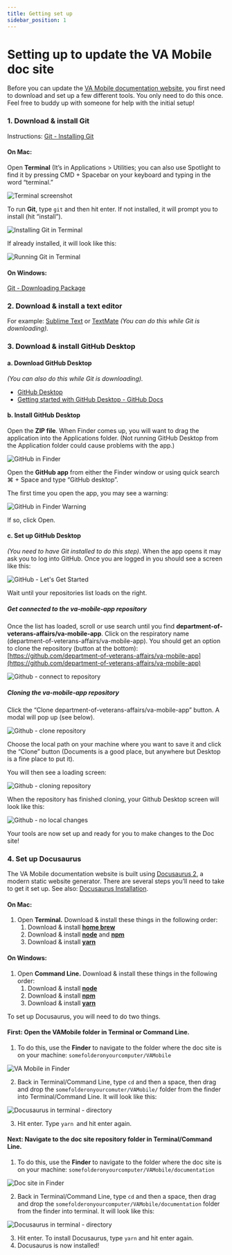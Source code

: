 ```yaml
---
title: Getting set up
sidebar_position: 1
---
```


# Setting up to update the VA Mobile doc site

Before you can update the [VA Mobile documentation website](https://department-of-veterans-affairs.github.io/va-mobile-app/), you first need to download and set up a few different tools. You only need to do this once. Feel free to buddy up with someone for help with the initial setup!



### 1. Download & install Git  
Instructions: [Git - Installing Git](https://git-scm.com/book/en/v2/Getting-Started-Installing-Git)

#### On Mac:  
Open **Terminal** (It’s in Applications > Utilities; you can also use Spotlight to find it by pressing CMD + Spacebar on your keyboard and typing in the word “terminal.”

![Terminal screenshot](../../../static/img/updating-docsite/terminal1.png "Terminal screenshot")

To run **Git**, type `git`  and then hit enter. If not installed, it will prompt you to install (hit “install”).

![Installing Git in Terminal](../../../static/img/updating-docsite/terminalgitinstall.png "Installing Git in Terminal")

If already installed, it will look like this:  

![Running Git in Terminal](../../../static/img/updating-docsite/terminalgitrun.png "Running Git in Terminal")


#### On Windows:  
[Git - Downloading Package](https://git-scm.com/download/win)




### 2. Download & install a text editor  
For example: [Sublime Text](https://www.sublimetext.com/) or [TextMate](https://macromates.com/)
_(You can do this while Git is downloading)._




### 3. Download & install GitHub Desktop  

#### a. Download GitHub Desktop  
_(You can also do this while Git is downloading)._

* [GitHub Desktop](https://desktop.github.com/)
* [Getting started with GitHub Desktop - GitHub Docs](https://docs.github.com/en/desktop/installing-and-configuring-github-desktop/overview/getting-started-with-github-desktop)


#### b. Install GitHub Desktop

Open the **ZIP file**. When Finder comes up, you will want to drag the application into the Applications folder. (Not running GitHub Desktop from the Application folder could cause problems with the app.)

![GitHub in Finder](../../../static/img/updating-docsite/GitHubinFinder.png "GitHub in Finder")

Open the **GitHub app** from either the Finder window or using quick search ⌘ + Space and type “GitHub desktop”. 


The first time you open the app, you may see a warning:

![GitHub in Finder Warning](../../../static/img/updating-docsite/GitHubinFinderWarning.png "GitHub in Finder Warning")
 
If so, click Open.


#### c. Set up GitHub Desktop

_(You need to have Git installed to do this step)_. When the app opens it may ask you to log into GitHub. Once you are logged in you should see a screen like this:


![GitHub - Let's Get Started](../../../static/img/updating-docsite/GitHubGetStarted.png "GitHub - Let's Get Started")

Wait until your repositories list loads on the right. 



##### Get connected to the va-mobile-app repository

Once the list has loaded, scroll or use search until you find **department-of-veterans-affairs/va-mobile-app**. Click on the respiratory name (department-of-veterans-affairs/va-mobile-app). You should get an option to clone the repository (button at the bottom): 
[https://github.com/department-of-veterans-affairs/va-mobile-app](https://github.com/department-of-veterans-affairs/va-mobile-app)


![Github - connect to repository](../../../static/img/updating-docsite/Github-connect-to-repository.png "Github - connect to repository")


##### Cloning the va-mobile-app repository

Click the “Clone department-of-veterans-affairs/va-mobile-app” button. A modal will pop up (see below). 


![Github - clone repository](../../../static/img/updating-docsite/Github-clone-repository.png "Github - clone repository")

 
Choose the local path on your machine where you want to save it and click the “Clone” button (Documents is a good place, but anywhere but Desktop is a fine place to put it).

You will then see a loading screen: 


![Github - cloning repository](../../../static/img/updating-docsite/Github-cloning-repository.png "Github - cloning repository")


When the repository has finished cloning, your Github Desktop screen will look like this:


![Github - no local changes](../../../static/img/updating-docsite/Github-nolocalchanges.png "Github - no local changes")

Your tools are now set up and ready for you to make changes to the Doc site!



### 4. Set up Docusaurus

The VA Mobile documentation website is built using [Docusaurus 2](https://docusaurus.io/), a modern static website generator. There are several steps you’ll need to take to get it set up. See also: [Docusaurus Installation](https://github.com/department-of-veterans-affairs/va-mobile-app/tree/develop/VAMobile/documentation).  
#### On Mac:  

1. Open **Terminal.** Download & install these things in the following order:
   1. Download & install **[home brew](https://brew.sh/)** 
   2. Download & install **[node](https://treehouse.github.io/installation-guides/mac/node-mac.html)** and **[npm](https://docs.npmjs.com/downloading-and-installing-node-js-and-npm)**
   3. Download & install **[yarn](https://classic.yarnpkg.com/lang/en/docs/install/)**

#### On Windows:

1. Open **Command Line.** Download & install these things in the following order:
    1. Download & install **[node](https://nodejs.org/en/download/)**
    2. Download & install  **[npm](https://docs.npmjs.com/downloading-and-installing-node-js-and-npm)**
    3. Download & install **[yarn](https://classic.yarnpkg.com/lang/en/docs/install/)**

To set up Docusaurus, you will need to do two things.

#### First: Open the VAMobile folder in Terminal or Command Line.   
   1. To do this, use the **Finder** to navigate to the folder where the doc site is on your machine: `somefolderonyourcomputer/VAMobile`

![VA Mobile in Finder](../../../static/img/updating-docsite/VAMobile-in-finder.png "VA Mobile in Finder")

   2. Back in Terminal/Command Line, type `cd` and then a space, then drag and drop the `somefolderonyourcomuter/VAMobile/` folder from the finder into Terminal/Command Line. It will look like this:

![Docusaurus in terminal - directory](../../../static/img/updating-docsite/terminal-docu-cd.png "Docusaurus in terminal - directory")

   3. Hit enter. Type `yarn `and hit enter again.

#### Next: Navigate to the doc site repository folder in Terminal/Command Line.  
   1. To do this, use the **Finder** to navigate to the folder where the doc site is on your machine: `somefolderonyourcomputer/VAMobile/documentation`

![Doc site in Finder](../../../static/img/updating-docsite/docsite-in-finder.png "Doc site in Finder")

   2. Back in Terminal/Command Line, type `cd` and then a space, then drag and drop the `somefolderonyourcomputer/VAMobile/documentation` folder from the finder into terminal. It will look like this:

![Docusaurus in terminal - directory](../../../static/img/updating-docsite/terminal-docu-cd2.png "Docusaurus in terminal - directory")


   3. Hit enter. To install Docusaurus, type `yarn` and hit enter again.  
   4. Docusaurus is now installed!  


